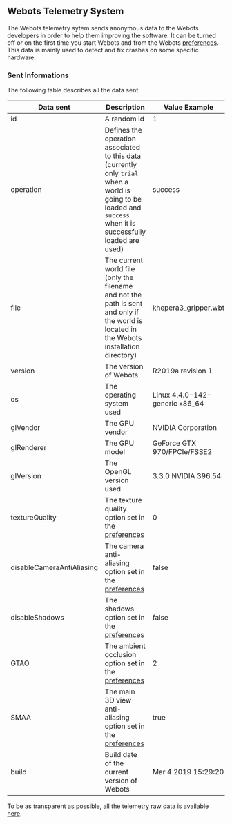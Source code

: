 ## Webots Telemetry System

The Webots telemetry sytem sends anonymous data to the Webots developers in order to help them improving the software.
It can be turned off or on the first time you start Webots and from the Webots [preferences](preferences.md#general).
This data is mainly used to detect and fix crashes on some specific hardware.

### Sent Informations
The following table describes all the data sent:

| Data sent                 | Description                                                                                                                                                     | Value Example                  |
| ------------------------- | --------------------------------------------------------------------------------------------------------------------------------------------------------------- | ------------------------------ |
| id                        | A random id                                                                                                                                                     | 1                              |
| operation                 | Defines the operation associated to this data (currently only `trial` when a world is going to be loaded and `success` when it is successfully loaded are used) | success                        |
| file                      | The current world file (only the filename and not the path is sent and only if the world is located in the Webots installation directory)                       | khepera3_gripper.wbt           |
| version                   | The version of Webots                                                                                                                                           | R2019a revision 1              |
| os                        | The operating system used                                                                                                                                       | Linux 4.4.0-142-generic x86_64 |
| glVendor                  | The GPU vendor                                                                                                                                                  | NVIDIA Corporation             |
| glRenderer                | The GPU model                                                                                                                                                   | GeForce GTX 970/FPCIe/FSSE2    |
| glVersion                 | The OpenGL version used                                                                                                                                         | 3.3.0 NVIDIA 396.54            |
| textureQuality            | The texture quality option set in the [preferences](preferences.md#opengl)                                                                                      | 0                              |
| disableCameraAntiAliasing | The camera anti-aliasing option set in the [preferences](preferences.md#opengl)                                                                                 | false                          |
| disableShadows            | The shadows option set in the [preferences](preferences.md#opengl)                                                                                              | false                          |
| GTAO                      | The ambient occlusion option set in the [preferences](preferences.md#opengl)                                                                                    | 2                              |
| SMAA                      | The main 3D view anti-aliasing option set in the [preferences](preferences.md#opengl)                                                                           | true                           |
| build                     | Build date of the current version of Webots                                                                                                                     | Mar 4 2019 15:29:20            |


To be as transparent as possible, all the telemetry raw data is available [here](https://cyberbotics.com/telemetry).
